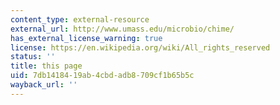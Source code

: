 ```yaml
---
content_type: external-resource
external_url: http://www.umass.edu/microbio/chime/
has_external_license_warning: true
license: https://en.wikipedia.org/wiki/All_rights_reserved
status: ''
title: this page
uid: 7db14184-19ab-4cbd-adb8-709cf1b65b5c
wayback_url: ''
---
```

